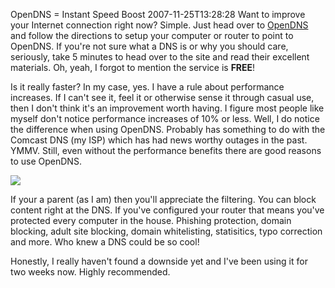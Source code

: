 OpenDNS = Instant Speed Boost
2007-11-25T13:28:28
Want to improve your Internet connection right now? Simple. Just head over to [OpenDNS](http://www.opendns.com) and follow the directions to setup your computer or router to point to OpenDNS. If you're not sure what a DNS is or why you should care, seriously, take 5 minutes to head over to the site and read their excellent materials. Oh, yeah, I forgot to mention the service is **FREE**!

Is it really faster? In my case, yes. I have a rule about performance increases. If I can't see it, feel it or otherwise sense it through casual use, then I don't think it's an improvement worth having. I figure most people like myself don't notice performance increases of 10% or less. Well, I do notice the difference when using OpenDNS. Probably has something to do with the Comcast DNS (my ISP) which has had news worthy outages in the past. YMMV. Still, even without the performance benefits there are good reasons to use OpenDNS.

![](http://www.opendns.com/img/whatisdns_opendns.gif)

If your a parent (as I am) then you'll appreciate the filtering. You can block content right at the DNS. If you've configured your router that means you've protected every computer in the house. Phishing protection, domain blocking, adult site blocking, domain whitelisting, statisitics, typo correction and more. Who knew a DNS could be so cool!

Honestly, I really haven't found a downside yet and I've been using it for two weeks now. Highly recommended.
